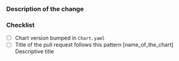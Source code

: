 <!--
 Thank you for contributing! We will try to test and integrate the change as soon as we can.
 -->

### Description of the change


### Checklist

- [ ] Chart version bumped in `Chart.yaml`
- [ ] Title of the pull request follows this pattern [name_of_the_chart] Descriptive title
